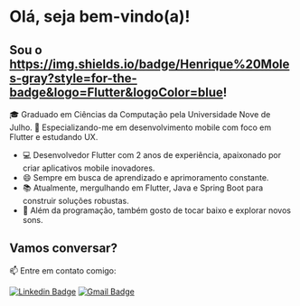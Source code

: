 # Olá, seja bem-vindo(a)!

## Sou o https://img.shields.io/badge/Henrique%20Moles-gray?style=for-the-badge&logo=Flutter&logoColor=blue!

🎓 Graduado em Ciências da Computação pela Universidade Nove de Julho.
📱 Especializando-me em desenvolvimento mobile com foco em Flutter e estudando UX.

- 💻 Desenvolvedor Flutter com 2 anos de experiência, apaixonado por criar aplicativos mobile inovadores.
- 😄 Sempre em busca de aprendizado e aprimoramento constante.
- 📚 Atualmente, mergulhando em Flutter, Java e Spring Boot para construir soluções robustas.
- 🎸 Além da programação, também gosto de tocar baixo e explorar novos sons.

## Vamos conversar?

📫 Entre em contato comigo:

[![Linkedin Badge](https://img.shields.io/badge/-LinkedIn-blue?style=flat-square&logo=Linkedin&logoColor=white&link=https://www.linkedin.com/in/henrique-moles/)](https://www.linkedin.com/in/henrique-moles/)
[![Gmail Badge](https://img.shields.io/badge/-Gmail-c14438?style=flat-square&logo=Gmail&logoColor=white&link=mailto:henriquemoles@gmail.com)](mailto:henriquemoles@gmail.com)
